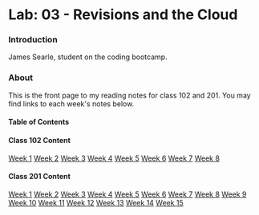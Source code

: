 # Lab: 03 - Revisions and the Cloud

### Introduction
James Searle, student on the coding bootcamp. 

### About  
This is the front page to my reading notes for class 102 and 201. You may find links to each week's notes below.

#### Table of Contents

#### Class 102 Content

[Week 1](https://github.com/jamessearle71/reading-notes/blob/main/code-102/102class-01.md)
[Week 2](https://github.com/jamessearle71/reading-notes/blob/main/code-102/102class-02.md)
[Week 3](https://github.com/jamessearle71/reading-notes/blob/main/code-102/102class-03.md)
[Week 4](https://github.com/jamessearle71/reading-notes/blob/main/code-102/102class-04.md)
[Week 5](https://github.com/jamessearle71/reading-notes/blob/main/code-102/102class-05.md)
[Week 6](https://github.com/jamessearle71/reading-notes/blob/main/code-102/102class-06.md)
[Week 7](https://github.com/jamessearle71/reading-notes/blob/main/code-102/102class-07.md)
[Week 8](https://github.com/jamessearle71/reading-notes/blob/main/code-102/102class-08.md)

#### Class 201 Content

[Week 1]()
[Week 2]()
[Week 3]()
[Week 4]()
[Week 5]()
[Week 6]()
[Week 7]()
[Week 8]()
[Week 9]()
[Week 10]()
[Week 11]()
[Week 12]()
[Week 13]()
[Week 14]()
[Week 15]()